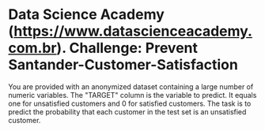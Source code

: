 # Data Science Academy (https://www.datascienceacademy.com.br). Challenge: Prevent Santander-Customer-Satisfaction

You are provided with an anonymized dataset containing a large number of numeric variables. The "TARGET" column is the variable to predict. It equals one for unsatisfied customers and 0 for satisfied customers. The task is to predict the probability that each customer in the test set is an unsatisfied customer.
